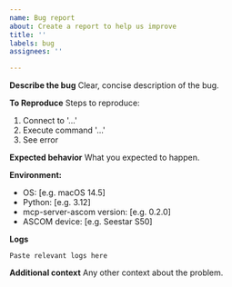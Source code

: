 ```yaml
---
name: Bug report
about: Create a report to help us improve
title: ''
labels: bug
assignees: ''

---
```


**Describe the bug**
Clear, concise description of the bug.

**To Reproduce**
Steps to reproduce:
1. Connect to '...'
2. Execute command '...'
3. See error

**Expected behavior**
What you expected to happen.

**Environment:**
 - OS: [e.g. macOS 14.5]
 - Python: [e.g. 3.12]
 - mcp-server-ascom version: [e.g. 0.2.0]
 - ASCOM device: [e.g. Seestar S50]

**Logs**
```
Paste relevant logs here
```

**Additional context**
Any other context about the problem.